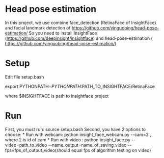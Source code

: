 # Head pose estimation

In this project, we use combine face_detection (RetinaFace of InsightFace) and facial landmark detection of https://github.com/yinguobing/head-pose-estimation/
So you need to install InsightFace (https://github.com/deepinsight/insightface) and head-pose-estimation ( https://github.com/yinguobing/head-pose-estimation/)

# Setup

Edit file setup.bash

export PYTHONPATH=$PYTHONPATH:$PATH_TO_INSIGHTFACE/RetinaFace

where $INSIGHTFACE is path to insightface project

# Run

First, you must run: source setup.bash
Second, you have 2 options to choose:
    * Run with webcam: python insight_face_webcam.py --cam=2 , where 2 is id of cam
    * Run with video : python insight_face.py --video=path_to_video --name_output=name_of_saving_video --fps=fps_of_output_video(should equal fps of algorithm testing on video)




















































































